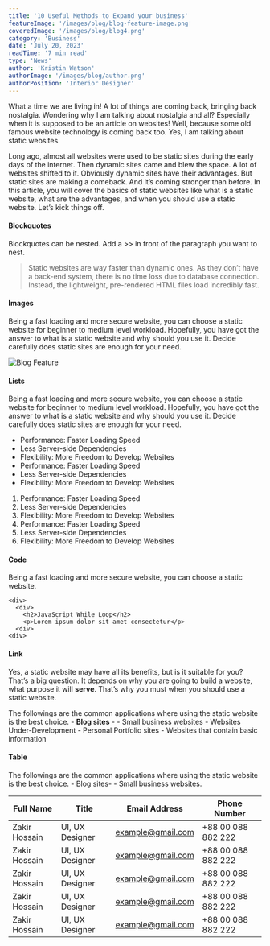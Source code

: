 ```yaml
---
title: '10 Useful Methods to Expand your business'
featureImage: '/images/blog/blog-feature-image.png'
coveredImage: '/images/blog/blog4.png'
category: 'Business'
date: 'July 20, 2023'
readTime: '7 min read'
type: 'News'
author: 'Kristin Watson'
authorImage: '/images/blog/author.png'
authorPosition: 'Interior Designer'
---
```


What a time we are living in! A lot of things are coming back, bringing back nostalgia. Wondering why I am talking about nostalgia and all? Especially when it is supposed to be an article on websites! Well, because some old famous website technology is coming back too. Yes, I am talking about static websites.

Long ago, almost all websites were used to be static sites during the early days of the internet. Then dynamic sites came and blew the space. A lot of websites shifted to it. Obviously dynamic sites have their advantages. But static sites are making a comeback. And it’s coming stronger than before. In this article, you will cover the basics of static websites like what is a static website, what are the advantages, and when you should use a static website. Let’s kick things off.

#### Blockquotes

Blockquotes can be nested. Add a >> in front of the paragraph you want to nest.

> Static websites are way faster than dynamic ones. As they don’t have a back-end system, there is no time loss due to database connection. Instead, the lightweight, pre-rendered HTML files load incredibly fast.

#### Images

Being a fast loading and more secure website, you can choose a static website for beginner to medium level workload. Hopefully, you have got the answer to what is a static website and why should you use it. Decide carefully does static sites are enough for your need.

![Blog Feature](/images/blog/blog-feature-image2.png)

#### Lists

Being a fast loading and more secure website, you can choose a static website for beginner to medium level workload. Hopefully, you have got the answer to what is a static website and why should you use it. Decide carefully does static sites are enough for your need.

- Performance: Faster Loading Speed
- Less Server-side Dependencies
- Flexibility: More Freedom to Develop Websites
- Performance: Faster Loading Speed
- Less Server-side Dependencies
- Flexibility: More Freedom to Develop Websites

1.  Performance: Faster Loading Speed
2.  Less Server-side Dependencies
3.  Flexibility: More Freedom to Develop Websites
4.  Performance: Faster Loading Speed
5.  Less Server-side Dependencies
6.  Flexibility: More Freedom to Develop Websites

#### Code

Being a fast loading and more secure website, you can choose a static website.

```
<div>
  <div>
    <h2>JavaScript While Loop</h2>
    <p>Lorem ipsum dolor sit amet consectetur</p>
  <div>
<div>
```

#### Link

Yes, a static website may have all its benefits, but is it suitable for you? That’s a big question. It depends on why you are going to build a website, what purpose it will **serve**. That’s why you must when you should use a static website.

The followings are the common applications where using the static website is the best choice. - **Blog sites** - - Small business websites - Websites Under-Development - Personal Portfolio sites - Websites that contain basic information

#### Table

The followings are the common applications where using the static website is the best choice. - Blog sites- - Small business websites.

| Full Name     | Title           | Email Address     | Phone Number       |
| ------------- | --------------- | ----------------- | ------------------ |
| Zakir Hossain | UI, UX Designer | example@gmail.com | +88 00 088 882 222 |
| Zakir Hossain | UI, UX Designer | example@gmail.com | +88 00 088 882 222 |
| Zakir Hossain | UI, UX Designer | example@gmail.com | +88 00 088 882 222 |
| Zakir Hossain | UI, UX Designer | example@gmail.com | +88 00 088 882 222 |
| Zakir Hossain | UI, UX Designer | example@gmail.com | +88 00 088 882 222 |
